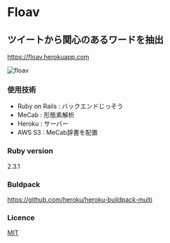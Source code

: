 # Floav
## ツイートから関心のあるワードを抽出
https://floav.herokuapp.com


![floav](https://user-images.githubusercontent.com/26696733/66802289-e9306680-ef56-11e9-9e52-fb21b0b9ff16.png)

### 使用技術
* Ruby on Rails : バックエンドじっそう
* MeCab : 形態素解析
* Heroku : サーバー
* AWS S3 : MeCab辞書を配置

### Ruby version
2.3.1

### Buldpack
https://github.com/heroku/heroku-buildpack-multi

### Licence

[MIT](https://github.com/tcnksm/tool/blob/master/LICENCE)